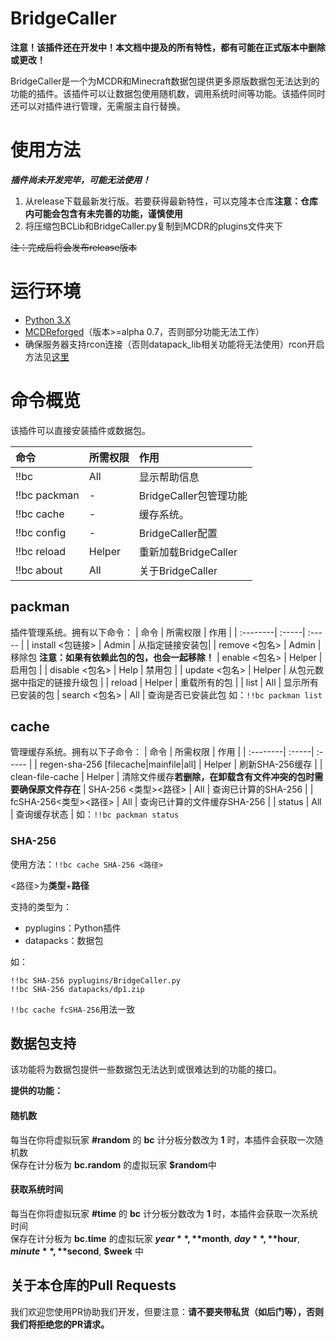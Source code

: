 # BridgeCaller

**注意！该插件还在开发中！本文档中提及的所有特性，都有可能在正式版本中删除或更改！**

BridgeCaller是一个为MCDR和Minecraft数据包提供更多原版数据包无法达到的功能的插件。该插件可以让数据包使用随机数，调用系统时间等功能。该插件同时还可以对插件进行管理，无需服主自行替换。


# 使用方法
**_插件尚未开发完毕，可能无法使用！_**
1. 从release下载最新发行版。若要获得最新特性，可以克隆本仓库**注意：仓库内可能会包含有未完善的功能，谨慎使用**
2. 将压缩包BCLib和BridgeCaller.py复制到MCDR的plugins文件夹下

~~注：完成后将会发布release版本~~

# 运行环境
- [Python 3.X ](https://python.org)
- [MCDReforged](https://github.com/Fallen-Breath/MCDReforged)（版本>=alpha 0.7，否则部分功能无法工作）
- 确保服务器支持rcon连接（否则datapack_lib相关功能将无法使用）rcon开启方法见[这里](https://gitee.com/gu_zt666/BridgeCaller/blob/master/rcon.md)


# 命令概览
该插件可以直接安装插件或数据包。

| 命令 | 所需权限 | 作用 |
| :--------| :-----| :----- |
| !!bc | All | 显示帮助信息 |
| !!bc packman | - | BridgeCaller包管理功能 |
| !!bc cache | - | 缓存系统。 |
| !!bc config | - | BridgeCaller配置 |
| !!bc reload | Helper | 重新加载BridgeCaller |
| !!bc about | All | 关于BridgeCaller |

## packman
插件管理系统。拥有以下命令：
| 命令 | 所需权限 | 作用 |
| :--------| :-----| :----- |
| install <包链接> | Admin | 从指定链接安装包|
| remove <包名> | Admin | 移除包 **注意：如果有依赖此包的包，也会一起移除！**
| enable <包名> | Helper | 启用包 |
| disable <包名> | Help | 禁用包 |
| update <包名> | Helper | 从包元数据中指定的链接升级包 |
| reload | Helper | 重载所有的包 |
| list | All | 显示所有已安装的包
| search <包名> | All | 查询是否已安装此包
如：`!!bc packman list`

## cache
管理缓存系统。拥有以下子命令：
| 命令 | 所需权限 | 作用 |
| :--------| :-----| :----- |
| regen-sha-256 \[filecache\|mainfile\|all\] | Helper | 刷新SHA-256缓存 |
| clean-file-cache | Helper | 清除文件缓存**若删除，在卸载含有文件冲突的包时需要确保原文件存在**
| SHA-256 <类型><路径> | All | 查询已计算的SHA-256 |
| fcSHA-256<类型><路径> | All | 查询已计算的文件缓存SHA-256 |
| status | All | 查询缓存状态 |
如：`!!bc packman status`

### SHA-256
使用方法：`!!bc cache SHA-256 <路径>`

<路径>为**类型**+**路径**

支持的类型为：
- pyplugins：Python插件
- datapacks：数据包

如：
```
!!bc SHA-256 pyplugins/BridgeCaller.py 
!!bc SHA-256 datapacks/dp1.zip
```
`!!bc cache fcSHA-256`用法一致

## 数据包支持
该功能将为数据包提供一些数据包无法达到或很难达到的功能的接口。

**提供的功能：**
#### 随机数
每当在你将虚拟玩家 **#random** 的 **bc** 计分板分数改为 **1** 时，本插件会获取一次随机数 \
保存在计分板为 **bc.random** 的虚拟玩家 **$random**中

#### 获取系统时间
每当在你将虚拟玩家 **#time** 的 **bc** 计分板分数改为 **1** 时，本插件会获取一次系统时间 \
保存在计分板为 **bc.time** 的虚拟玩家 **$year**, **$month**, **$day**, **$hour**, **$minute**, **$second**, **$week** 中

## 关于本仓库的Pull Requests
我们欢迎您使用PR协助我们开发，但要注意：**请不要夹带私货（如后门等），否则我们将拒绝您的PR请求。**